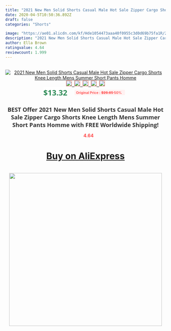 ```yaml
---
title: "2021 New Men Solid Shorts Casual Male Hot Sale Zipper Cargo Shorts Knee Length Mens Summer Short Pants Homme"
date: 2020-04-5T10:50:36.892Z
draft: false
categories: "Shorts"

image: "https://ae01.alicdn.com/kf/Hde1054473aaa40f0955c3d0d69b75fa1R/2021-New-Men-Solid-Shorts-Casual-Male-Hot-Sale-Zipper-Cargo-Shorts-Knee-Length-Mens-Summer.jpg"
description: "2021 New Men Solid Shorts Casual Male Hot Sale Zipper Cargo Shorts Knee Length Mens Summer Short Pants Homme"
author: Ella Brown
ratingvalue: 4.64
reviewcount: 1.999
---
```

<br>
<div style="text-align: center;">
<a href="https://s.click.aliexpress.com/e/_97escN" target="_blank" rel="nofollow noopener noreferrer"><img alt="2021 New Men Solid Shorts Casual Male Hot Sale Zipper Cargo Shorts Knee Length Mens Summer Short Pants Homme" class="magnifier-image" src="https://ae01.alicdn.com/kf/Hde1054473aaa40f0955c3d0d69b75fa1R/2021-New-Men-Solid-Shorts-Casual-Male-Hot-Sale-Zipper-Cargo-Shorts-Knee-Length-Mens-Summer.jpg_640x640.jpg">
<br>
<img style="border:1px solid salmon" src="https://ae01.alicdn.com/kf/Hde1054473aaa40f0955c3d0d69b75fa1R/2021-New-Men-Solid-Shorts-Casual-Male-Hot-Sale-Zipper-Cargo-Shorts-Knee-Length-Mens-Summer.jpg_120x120.jpg">&nbsp;&nbsp;<img style="border:1px solid salmon" src="https://ae01.alicdn.com/kf/He895873c73df46c1b1d31ae5062fe44cH/2021-New-Men-Solid-Shorts-Casual-Male-Hot-Sale-Zipper-Cargo-Shorts-Knee-Length-Mens-Summer.jpg_120x120.jpg">&nbsp;&nbsp;<img style="border:1px solid salmon" src="https://ae01.alicdn.com/kf/H277debfa2d374371b96a12898d34b8086/2021-New-Men-Solid-Shorts-Casual-Male-Hot-Sale-Zipper-Cargo-Shorts-Knee-Length-Mens-Summer.jpg_120x120.jpg">&nbsp;&nbsp;<img style="border:1px solid salmon" src="https://ae01.alicdn.com/kf/H3563201f66e84f25b5025b47bac7c9b9B/2021-New-Men-Solid-Shorts-Casual-Male-Hot-Sale-Zipper-Cargo-Shorts-Knee-Length-Mens-Summer.jpg_120x120.jpg">&nbsp;&nbsp;<img style="border:1px solid salmon" src="https://ae01.alicdn.com/kf/H33bcd4cddf33401586f58c50f151912fc/2021-New-Men-Solid-Shorts-Casual-Male-Hot-Sale-Zipper-Cargo-Shorts-Knee-Length-Mens-Summer.jpg_120x120.jpg"></a></div><br0>
<div style="text-align: center;"><span style="background-color: white; border: 0px; box-sizing: border-box; color: seagreen; display: inline-block; font-family: &quot;open sans&quot; , &quot;arial&quot; , &quot;helvetica&quot; , sans-serif , &quot;heiti&quot;; font-size: 24px; font-stretch: inherit; font-weight: 700; line-height: inherit; margin: 0px 10px 0px 0px; padding: 0px; vertical-align: middle;">$13.32 </span>
<span style="background: rgb(255 , 241 , 241); border-radius: 3px; border: 0px; box-sizing: border-box; color: #ff4747; display: inline-block; font-family: inherit; font-size: 12px; font-stretch: inherit; font-style: inherit; font-variant: inherit; font-weight: 600; line-height: inherit; margin: 0px; padding: 2px 5px; transform: scale(0.9); vertical-align: middle;">Original Price : <b style="text-decoration: line-through;">$26.65 </b> 50%&nbsp;&nbsp;</span></div>
<h1 style="color: #333333; display: inline-block; font-family: &quot;open sans&quot; , &quot;arial&quot; , &quot;helvetica&quot; , sans-serif , &quot;heiti&quot;; font-size: 18px; font-stretch: inherit; font-weight: 700; text-align: center;">BEST Offer 2021 New Men Solid Shorts Casual Male Hot Sale Zipper Cargo Shorts Knee Length Mens Summer Short Pants Homme with FREE Worldwide Shipping!</h1>
<div style="color: #ff4747; text-align: center;">
<img src="https://4.bp.blogspot.com/-M0ZcTcb-5uY/XleCXlxnR4I/AAAAAAAAAEc/OrjgMkXV1oMQFaCRZj5HQwOCBcu3w1FegCPcBGAYYCw/s1600/star.png" style="height: 15px;">&nbsp;<b>4.64</b></div>
<div class="button_cont" align="center"><a class="buynow_a" href="https://s.click.aliexpress.com/e/_97escN" target="_blank" rel="nofollow noopener noreferrer"><H1>Buy on AliExpress</H1></a></div><br>
<div class="separator" style="clear: both; text-align: center;">
<img src="https://lh3.googleusercontent.com/-pTy5HemUv9M/XlePHvY0dAI/AAAAAAAAAE4/0nX5iRUoIWY8eMW9Dpxeirr157OZliDIgCLcBGAsYHQ/s1600/badge.gif" width="480">
</div>

